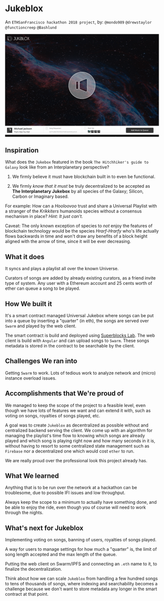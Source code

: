 # Jukeblox
An `ETHSanFrancisco hackathon 2018 project`, by:
`@mondo989`
`@drewstaylor`
`@functioncreep`
`@Bashlund`

![alt text](https://raw.githubusercontent.com/drewstaylor/jukeblox/master/screenshot.png)

## Inspiration
What does the `Jukebox` featured in the book `The Hitchhiker's guide to Galaxy` look like from an Interplanetary perspective?

1. We firmly believe it must have blockchain built in to even be functional.

2. We firmly *know that it must* be truly decentralized to be accepted as **The Interplanetary Jukebox** by all species of the Galaxy; Silicon, Carbon or Imaginary based.

For example: How can a *Hooloovoo* trust and share a Universal Playlist with a stranger of the *Krikkiters* humanoids species without a consensus mechanism in place?
*Hint: It just can't.*

Caveat: The only known exception of species to *not* enjoy the features of blockchain technology would be the species *Hrarf-Hrarfy* who's life actually flows backwards in time and won't draw any benefits of a block height aligned with the arrow of time, since it will be ever decreasing.

## What it does
It syncs and plays a playlist all over the known Universe.

Curators of songs are added by already existing curators, as a friend invite type of system. Any user with a Ethereum account and 25 cents worth of ether can queue a song to be played.

## How We built it
It's a smart contract managed Universal Jukebox where songs can be put into a queue by inserting a "quarter" (in eth), the songs are served over `Swarm` and played by the web client.

The smart contract is build and deployed using [Superblocks Lab](https://lab.superblocks.com). The web client is build with `Angular` and can upload songs to `Swarm`. These songs metadata is stored in the contract to be searchable by the client.

## Challenges We ran into
Getting `Swarm` to work. Lots of tedious work to analyze network and (micro) instance overload issues.

## Accomplishments that We're proud of
We managed to keep the scope of the project to a feasible level, even though we have lots of features we want and can extend it with, such as voting on songs, royalties of songs played, etc.

A goal was to create `Jukeblox` as decentralized as possible without and centralized backend serving the client. We come up with an algorithm for managing the playlist's time flow to knowing which songs are already played and which song is playing right now and how many seconds in it is, without having to resort to some centralized state management such as `Firebase` nor a decentralized one which would cost `ether` to run.

We are really proud over the professional look this project already has. 

## What We learned
Anything that is to be run over the network at a hackathon can be troublesome, due to possible IFI issues and low throughput.

Always keep the scope to a minimum to actually have something done, and be able to enjoy the ride, even though you of course will need to work through the nights.

## What's next for Jukeblox
Implementing voting on songs, banning of users, royalties of songs played.

A way for users to manage settings for how much a "quarter" is, the limit of song length accepted and the max length of the queue.

Putting the web client on Swarm/IPFS and connecting an `.eth` name to it, to finalize the decentralization.

Think about how we can scale `Jukeblox` from handling a few hundred songs to tens of thousands of songs, where indexing and searchability becomes a challenge because we don't want to store metadata any longer in the smart contract at that point.

